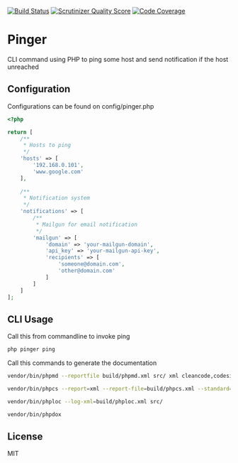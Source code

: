 [![Build Status](https://travis-ci.org/herloct/pinger.svg?branch=develop)](https://travis-ci.org/herloct/pinger) [![Scrutinizer Quality Score](https://scrutinizer-ci.com/g/herloct/pinger/badges/quality-score.png?b=feature%2Fuse_simpler_ping)](https://scrutinizer-ci.com/g/herloct/pinger/) [![Code Coverage](https://scrutinizer-ci.com/g/herloct/pinger/badges/coverage.png?b=feature%2Fuse_simpler_ping)](https://scrutinizer-ci.com/g/herloct/pinger/)

Pinger
======

CLI command using PHP to ping some host and send notification if the host unreached


Configuration
-------------

Configurations can be found on config/pinger.php

```php
<?php

return [
    /**
     * Hosts to ping
     */
    'hosts' => [
        '192.168.0.101',
        'www.google.com'
    ],
    
    /**
     * Notification system
     */
    'notifications' => [
        /**
         * Mailgun for email notification
         */
        'mailgun' => [
            'domain' => 'your-mailgun-domain',
            'api_key' => 'your-mailgun-api-key',
            'recipients' => [
                'someone@domain.com',
                'other@domain.com'
            ]
        ]
    ]
];
```


CLI Usage
---------

Call this from commandline to invoke ping

```sh
php pinger ping
```

Call this commands to generate the documentation

```sh
vendor/bin/phpmd --reportfile build/phpmd.xml src/ xml cleancode,codesize,controversial,design,naming,unusedcode
```

```sh
vendor/bin/phpcs --report=xml --report-file=build/phpcs.xml --standard=vendor/m6web/symfony2-coding-standard/Symfony2 src/
```

```sh
vendor/bin/phploc --log-xml=build/phploc.xml src/
```

```sh
vendor/bin/phpdox
```


License
-------

MIT
